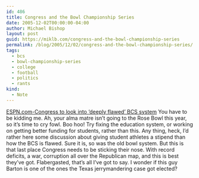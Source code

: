 ```yaml
---
id: 486
title: Congress and the Bowl Championship Series
date: 2005-12-02T00:00:00-04:00
author: Michael Bishop
layout: post
guid: https://miklb.com/congress-and-the-bowl-championship-series
permalink: /blog/2005/12/02/congress-and-the-bowl-championship-series/
tags:
  - bcs
  - bowl-championship-series
  - college
  - football
  - politics
  - rants
kind:
  - Note
---
```

<p><a href="http://sports.espn.go.com/ncf/news/story?id=2245440&campaign=rss&source=ESPNHeadlines">ESPN.com-Congress to look into ‘deeply flawed’ BCS system</a> You have to be kidding me.  Ah, your alma matre isn’t going to the Rose Bowl this year, so it’s time to cry fowl. Boo hoo!  Try fixing the education system, or working on getting better funding for students, rather than this.  Any thing, heck, I’d rather here some discussion about giving student athletes a stipend than how the BCS is flawed.  Sure it is, so was the old bowl system.  But this is that last place Congress needs to be sticking their nose.  With record deficits, a war, corruption all over the Republican map, and this is best they’ve got.  Flabergasted, that’s all I’ve got to say. I wonder if this guy Barton is one of the ones the Texas jerrymandering case got elected?</p>